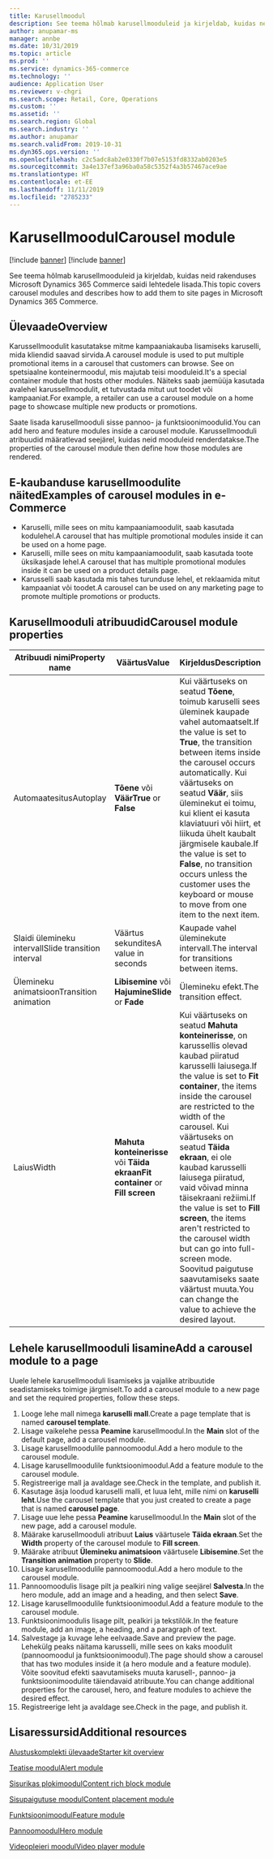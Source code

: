 ```yaml
---
title: Karusellmoodul
description: See teema hõlmab karusellmooduleid ja kirjeldab, kuidas neid rakenduses Microsoft Dynamics 365 Commerce saidi lehtedele lisada.
author: anupamar-ms
manager: annbe
ms.date: 10/31/2019
ms.topic: article
ms.prod: ''
ms.service: dynamics-365-commerce
ms.technology: ''
audience: Application User
ms.reviewer: v-chgri
ms.search.scope: Retail, Core, Operations
ms.custom: ''
ms.assetid: ''
ms.search.region: Global
ms.search.industry: ''
ms.author: anupamar
ms.search.validFrom: 2019-10-31
ms.dyn365.ops.version: ''
ms.openlocfilehash: c2c5adc8ab2e0330f7b07e5153fd8332ab0203e5
ms.sourcegitcommit: 3a4e137ef3a96ba0a58c5352f4a3b57467ace9ae
ms.translationtype: HT
ms.contentlocale: et-EE
ms.lasthandoff: 11/11/2019
ms.locfileid: "2785233"
---
```

# <a name="carousel-module"></a><span data-ttu-id="d35c6-103">Karusellmoodul</span><span class="sxs-lookup"><span data-stu-id="d35c6-103">Carousel module</span></span>

[!include [banner](includes/preview-banner.md)]
[!include [banner](includes/banner.md)]

<span data-ttu-id="d35c6-104">See teema hõlmab karusellmooduleid ja kirjeldab, kuidas neid rakenduses Microsoft Dynamics 365 Commerce saidi lehtedele lisada.</span><span class="sxs-lookup"><span data-stu-id="d35c6-104">This topic covers carousel modules and describes how to add them to site pages in Microsoft Dynamics 365 Commerce.</span></span>

## <a name="overview"></a><span data-ttu-id="d35c6-105">Ülevaade</span><span class="sxs-lookup"><span data-stu-id="d35c6-105">Overview</span></span>

<span data-ttu-id="d35c6-106">Karussellmoodulit kasutatakse mitme kampaaniakauba lisamiseks karuselli, mida kliendid saavad sirvida.</span><span class="sxs-lookup"><span data-stu-id="d35c6-106">A carousel module is used to put multiple promotional items in a carousel that customers can browse.</span></span> <span data-ttu-id="d35c6-107">See on spetsiaalne konteinermoodul, mis majutab teisi mooduleid.</span><span class="sxs-lookup"><span data-stu-id="d35c6-107">It's a special container module that hosts other modules.</span></span> <span data-ttu-id="d35c6-108">Näiteks saab jaemüüja kasutada avalehel karussellmoodulit, et tutvustada mitut uut toodet või kampaaniat.</span><span class="sxs-lookup"><span data-stu-id="d35c6-108">For example, a retailer can use a carousel module on a home page to showcase multiple new products or promotions.</span></span>

<span data-ttu-id="d35c6-109">Saate lisada karusellmooduli sisse pannoo- ja funktsioonimoodulid.</span><span class="sxs-lookup"><span data-stu-id="d35c6-109">You can add hero and feature modules inside a carousel module.</span></span> <span data-ttu-id="d35c6-110">Karussellmooduli atribuudid määratlevad seejärel, kuidas neid mooduleid renderdatakse.</span><span class="sxs-lookup"><span data-stu-id="d35c6-110">The properties of the carousel module then define how those modules are rendered.</span></span>

## <a name="examples-of-carousel-modules-in-e-commerce"></a><span data-ttu-id="d35c6-111">E-kaubanduse karusellmoodulite näited</span><span class="sxs-lookup"><span data-stu-id="d35c6-111">Examples of carousel modules in e-Commerce</span></span>

- <span data-ttu-id="d35c6-112">Karuselli, mille sees on mitu kampaaniamoodulit, saab kasutada kodulehel.</span><span class="sxs-lookup"><span data-stu-id="d35c6-112">A carousel that has multiple promotional modules inside it can be used on a home page.</span></span>
- <span data-ttu-id="d35c6-113">Karuselli, mille sees on mitu kampaaniamoodulit, saab kasutada toote üksikasjade lehel.</span><span class="sxs-lookup"><span data-stu-id="d35c6-113">A carousel that has multiple promotional modules inside it can be used on a product details page.</span></span>
- <span data-ttu-id="d35c6-114">Karusselli saab kasutada mis tahes turunduse lehel, et reklaamida mitut kampaaniat või toodet.</span><span class="sxs-lookup"><span data-stu-id="d35c6-114">A carousel can be used on any marketing page to promote multiple promotions or products.</span></span>

## <a name="carousel-module-properties"></a><span data-ttu-id="d35c6-115">Karusellmooduli atribuudid</span><span class="sxs-lookup"><span data-stu-id="d35c6-115">Carousel module properties</span></span>

| <span data-ttu-id="d35c6-116">Atribuudi nimi</span><span class="sxs-lookup"><span data-stu-id="d35c6-116">Property name</span></span>             | <span data-ttu-id="d35c6-117">Väärtus</span><span class="sxs-lookup"><span data-stu-id="d35c6-117">Value</span></span>                                | <span data-ttu-id="d35c6-118">Kirjeldus</span><span class="sxs-lookup"><span data-stu-id="d35c6-118">Description</span></span> |
|---------------------------|--------------------------------------|-------------|
| <span data-ttu-id="d35c6-119">Automaatesitus</span><span class="sxs-lookup"><span data-stu-id="d35c6-119">Autoplay</span></span>                  | <span data-ttu-id="d35c6-120">**Tõene** või **Väär**</span><span class="sxs-lookup"><span data-stu-id="d35c6-120">**True** or **False**</span></span>                | <span data-ttu-id="d35c6-121">Kui väärtuseks on seatud **Tõene**, toimub karuselli sees üleminek kaupade vahel automaatselt.</span><span class="sxs-lookup"><span data-stu-id="d35c6-121">If the value is set to **True**, the transition between items inside the carousel occurs automatically.</span></span> <span data-ttu-id="d35c6-122">Kui väärtuseks on seatud **Väär**, siis üleminekut ei toimu, kui klient ei kasuta klaviatuuri või hiirt, et liikuda ühelt kaubalt järgmisele kaubale.</span><span class="sxs-lookup"><span data-stu-id="d35c6-122">If the value is set to **False**, no transition occurs unless the customer uses the keyboard or mouse to move from one item to the next item.</span></span> |
| <span data-ttu-id="d35c6-123">Slaidi ülemineku intervall</span><span class="sxs-lookup"><span data-stu-id="d35c6-123">Slide transition interval</span></span> | <span data-ttu-id="d35c6-124">Väärtus sekundites</span><span class="sxs-lookup"><span data-stu-id="d35c6-124">A value in seconds</span></span>                   | <span data-ttu-id="d35c6-125">Kaupade vahel üleminekute intervall.</span><span class="sxs-lookup"><span data-stu-id="d35c6-125">The interval for transitions between items.</span></span> |
| <span data-ttu-id="d35c6-126">Ülemineku animatsioon</span><span class="sxs-lookup"><span data-stu-id="d35c6-126">Transition animation</span></span>      | <span data-ttu-id="d35c6-127">**Libisemine** või **Hajumine**</span><span class="sxs-lookup"><span data-stu-id="d35c6-127">**Slide** or **Fade**</span></span>                | <span data-ttu-id="d35c6-128">Ülemineku efekt.</span><span class="sxs-lookup"><span data-stu-id="d35c6-128">The transition effect.</span></span> |
| <span data-ttu-id="d35c6-129">Laius</span><span class="sxs-lookup"><span data-stu-id="d35c6-129">Width</span></span>                     | <span data-ttu-id="d35c6-130">**Mahuta konteinerisse** või **Täida ekraan**</span><span class="sxs-lookup"><span data-stu-id="d35c6-130">**Fit container** or **Fill screen**</span></span> | <span data-ttu-id="d35c6-131">Kui väärtuseks on seatud **Mahuta konteinerisse**, on karussellis olevad kaubad piiratud karusselli laiusega.</span><span class="sxs-lookup"><span data-stu-id="d35c6-131">If the value is set to **Fit container**, the items inside the carousel are restricted to the width of the carousel.</span></span> <span data-ttu-id="d35c6-132">Kui väärtuseks on seatud **Täida ekraan**, ei ole kaubad karusselli laiusega piiratud, vaid võivad minna täisekraani režiimi.</span><span class="sxs-lookup"><span data-stu-id="d35c6-132">If the value is set to **Fill screen**, the items aren't restricted to the carousel width but can go into full-screen mode.</span></span> <span data-ttu-id="d35c6-133">Soovitud paigutuse saavutamiseks saate väärtust muuta.</span><span class="sxs-lookup"><span data-stu-id="d35c6-133">You can change the value to achieve the desired layout.</span></span> |

## <a name="add-a-carousel-module-to-a-page"></a><span data-ttu-id="d35c6-134">Lehele karusellmooduli lisamine</span><span class="sxs-lookup"><span data-stu-id="d35c6-134">Add a carousel module to a page</span></span>

<span data-ttu-id="d35c6-135">Uuele lehele karusellmooduli lisamiseks ja vajalike atribuutide seadistamiseks toimige järgmiselt.</span><span class="sxs-lookup"><span data-stu-id="d35c6-135">To add a carousel module to a new page and set the required properties, follow these steps.</span></span>

1. <span data-ttu-id="d35c6-136">Looge lehe mall nimega **karuselli mall**.</span><span class="sxs-lookup"><span data-stu-id="d35c6-136">Create a page template that is named **carousel template**.</span></span>
1. <span data-ttu-id="d35c6-137">Lisage vaikelehe pessa **Peamine** karusellmoodul.</span><span class="sxs-lookup"><span data-stu-id="d35c6-137">In the **Main** slot of the default page, add a carousel module.</span></span>
1. <span data-ttu-id="d35c6-138">Lisage karusellmoodulile pannoomoodul.</span><span class="sxs-lookup"><span data-stu-id="d35c6-138">Add a hero module to the carousel module.</span></span>
1. <span data-ttu-id="d35c6-139">Lisage karusellmoodulile funktsioonimoodul.</span><span class="sxs-lookup"><span data-stu-id="d35c6-139">Add a feature module to the carousel module.</span></span>
1. <span data-ttu-id="d35c6-140">Registreerige mall ja avaldage see.</span><span class="sxs-lookup"><span data-stu-id="d35c6-140">Check in the template, and publish it.</span></span> 
1. <span data-ttu-id="d35c6-141">Kasutage äsja loodud karuselli malli, et luua leht, mille nimi on **karuselli leht**.</span><span class="sxs-lookup"><span data-stu-id="d35c6-141">Use the carousel template that you just created to create a page that is named **carousel page**.</span></span>
1. <span data-ttu-id="d35c6-142">Lisage uue lehe pessa **Peamine** karusellmoodul.</span><span class="sxs-lookup"><span data-stu-id="d35c6-142">In the **Main** slot of the new page, add a carousel module.</span></span>
1. <span data-ttu-id="d35c6-143">Määrake karusellmooduli atribuut **Laius** väärtusele **Täida ekraan**.</span><span class="sxs-lookup"><span data-stu-id="d35c6-143">Set the **Width** property of the carousel module to **Fill screen**.</span></span> 
1. <span data-ttu-id="d35c6-144">Määrake atribuut **Ülemineku animatsioon** väärtusele **Libisemine**.</span><span class="sxs-lookup"><span data-stu-id="d35c6-144">Set the **Transition animation** property to **Slide**.</span></span>
1. <span data-ttu-id="d35c6-145">Lisage karusellmoodulile pannoomoodul.</span><span class="sxs-lookup"><span data-stu-id="d35c6-145">Add a hero module to the carousel module.</span></span>
1. <span data-ttu-id="d35c6-146">Pannoomoodulis lisage pilt ja pealkiri ning valige seejärel **Salvesta**.</span><span class="sxs-lookup"><span data-stu-id="d35c6-146">In the hero module, add an image and a heading, and then select **Save**.</span></span>
1. <span data-ttu-id="d35c6-147">Lisage karusellmoodulile funktsioonimoodul.</span><span class="sxs-lookup"><span data-stu-id="d35c6-147">Add a feature module to the carousel module.</span></span>
1. <span data-ttu-id="d35c6-148">Funktsioonimoodulis lisage pilt, pealkiri ja tekstilõik.</span><span class="sxs-lookup"><span data-stu-id="d35c6-148">In the feature module, add an image, a heading, and a paragraph of text.</span></span>
1. <span data-ttu-id="d35c6-149">Salvestage ja kuvage lehe eelvaade.</span><span class="sxs-lookup"><span data-stu-id="d35c6-149">Save and preview the page.</span></span> <span data-ttu-id="d35c6-150">Lehekülg peaks näitama karusselli, mille sees on kaks moodulit (pannoomoodul ja funktsioonimoodul).</span><span class="sxs-lookup"><span data-stu-id="d35c6-150">The page should show a carousel that has two modules inside it (a hero module and a feature module).</span></span> <span data-ttu-id="d35c6-151">Võite soovitud efekti saavutamiseks muuta karusell-, pannoo- ja funktsioonimoodulite täiendavaid atribuute.</span><span class="sxs-lookup"><span data-stu-id="d35c6-151">You can change additional properties for the carousel, hero, and feature modules to achieve the desired effect.</span></span>
1. <span data-ttu-id="d35c6-152">Registreerige leht ja avaldage see.</span><span class="sxs-lookup"><span data-stu-id="d35c6-152">Check in the page, and publish it.</span></span>

## <a name="additional-resources"></a><span data-ttu-id="d35c6-153">Lisaressursid</span><span class="sxs-lookup"><span data-stu-id="d35c6-153">Additional resources</span></span>

[<span data-ttu-id="d35c6-154">Alustuskomplekti ülevaade</span><span class="sxs-lookup"><span data-stu-id="d35c6-154">Starter kit overview</span></span>](starter-kit-overview.md)

[<span data-ttu-id="d35c6-155">Teatise moodul</span><span class="sxs-lookup"><span data-stu-id="d35c6-155">Alert module</span></span>](add-alert.md)

[<span data-ttu-id="d35c6-156">Sisurikas plokimoodul</span><span class="sxs-lookup"><span data-stu-id="d35c6-156">Content rich block module</span></span>](add-content-rich-block.md)

[<span data-ttu-id="d35c6-157">Sisupaigutuse moodul</span><span class="sxs-lookup"><span data-stu-id="d35c6-157">Content placement module</span></span>](add-content-placement-modules.md)

[<span data-ttu-id="d35c6-158">Funktsioonimoodul</span><span class="sxs-lookup"><span data-stu-id="d35c6-158">Feature module</span></span>](add-feature-module.md)

[<span data-ttu-id="d35c6-159">Pannoomoodul</span><span class="sxs-lookup"><span data-stu-id="d35c6-159">Hero module</span></span>](add-hero-module.md)

[<span data-ttu-id="d35c6-160">Videopleieri moodul</span><span class="sxs-lookup"><span data-stu-id="d35c6-160">Video player module</span></span>](add-video-player.md)
